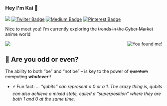 ### Hey I'm Kai 👋 
![](https://visitor-badge.laobi.icu/badge?page_id=kaiiyer.visitor-badge)
[![Twiiter Badge](https://img.shields.io/badge/@kaiiyer-blueviolet?style=flat-square&labelColor=1ca0f1&logo=twitter&logoColor=white&link=https://twitter.com/kaiiyer)](https://twitter.com/kaiiyer)
[![Medium Badge](https://img.shields.io/badge/@kaiiyer-black?style=flat-square&labelColor=00000&logo=medium&logoColor=white&link=https://medium.com/@kaiiyer)](https://medium.com/@kaiiyer)
[![Pinterest Badge](https://img.shields.io/badge/@kai_iyer-darkred?style=flat-square&labelColor=red&logo=Pinterest&logoColor=white&link=https://www.pinterest.com/kai_iyer/)](https://www.pinterest.com/kai_iyer/)


Nice to meet you! I'm currently exploring the ~~trends in the Cyber Market~~ anime world

![](https://github-readme-stats.vercel.app/api?username=kaiiyer&count_private=true&theme=dark&show_icons=true)
<img src="https://media.giphy.com/media/eCqFYAVjjDksg/giphy.gif" alt="You found me!" align="right"/>

<!--
![](https://github-readme-stats.vercel.app/api?username=kaiiyer&count_private=true&theme=dark&show_icons=true)
<img src="https://media.giphy.com/media/c4u2gld3Or69i/giphy.gif" alt="Oh Shit!" align="right"> -->

<!--
![](https://github-readme-stats.vercel.app/api?username=kaiiyer&count_private=true&theme=dark&show_icons=true)
<img src="https://media.giphy.com/media/Ajv99CFaqeXEQ/giphy.gif" alt="Oh Shit" align="right"/> -->


## :game_die: Are you odd or even?
 The ability to both “be” and “not be” – is key to the power of ~~quantum computing~~ ___whatever___!!
 
 
- ⚡ Fun fact: ... _“qubits” can represent a 0 or a 1. The crazy thing is, qubits can also achieve a mixed state, called a “superposition” where they are both 1 and 0 at the same time._
<!--
**kaiiyer/kaiiyer** is a ✨ _special_ ✨ repository because it appears on your GitHub profile.

- 🔭 I’m currently working on ...
- 🌱 I’m currently learning ...
- 👯 I’m looking to collaborate on ...
- 🤔 I’m looking for help with ...
- 💬 Ask me about ...
- 📫 How to reach me: ...
- 😄 Pronouns: ...
-->
